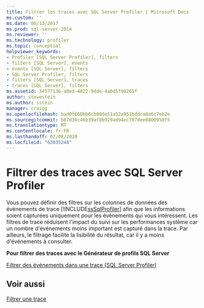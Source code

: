 ```yaml
---
title: Filtrer les traces avec SQL Server Profiler | Microsoft Docs
ms.custom: ''
ms.date: 06/13/2017
ms.prod: sql-server-2014
ms.reviewer: ''
ms.technology: profiler
ms.topic: conceptual
helpviewer_keywords:
- Profiler [SQL Server Profiler], filters
- filters [SQL Server], events
- events [SQL Server], filters
- SQL Server Profiler, filters
- filters [SQL Server], traces
- traces [SQL Server], filters
ms.assetid: 34577136-a0ed-4822-94de-4a0d5f98265f
author: stevestein
ms.author: sstein
manager: craigg
ms.openlocfilehash: bad0f660bb6cb08de51a52a951bddca8a6c7eb2e
ms.sourcegitcommit: b87d36c46b39af8b929ad94ec707dee8800950f5
ms.translationtype: MT
ms.contentlocale: fr-FR
ms.lasthandoff: 02/08/2020
ms.locfileid: "63035248"
---
```

# <a name="filter-traces-with-sql-server-profiler"></a>Filtrer des traces avec SQL Server Profiler
  Vous pouvez définir des filtres sur les colonnes de données des événements de trace [!INCLUDE[ssSqlProfiler](../../includes/sssqlprofiler-md.md)] afin que les informations soient capturées uniquement pour les événements qui vous intéressent. Les filtres de trace réduisent l'impact du suivi sur les performances système car un nombre d'événements moins important est capturé dans la trace. Par ailleurs, le filtrage facilite la lisibilité du résultat, car il y a moins d'événements à consulter.  
  
 **Pour filtrer des traces avec le Générateur de profils SQL Server**  
  
 [Filtrer des événements dans une trace &#40;SQL Server Profiler&#41;](filter-events-in-a-trace-sql-server-profiler.md)  
  
## <a name="see-also"></a>Voir aussi  
 [Filtrer une trace](../../relational-databases/sql-trace/filter-a-trace.md)  
  
  
